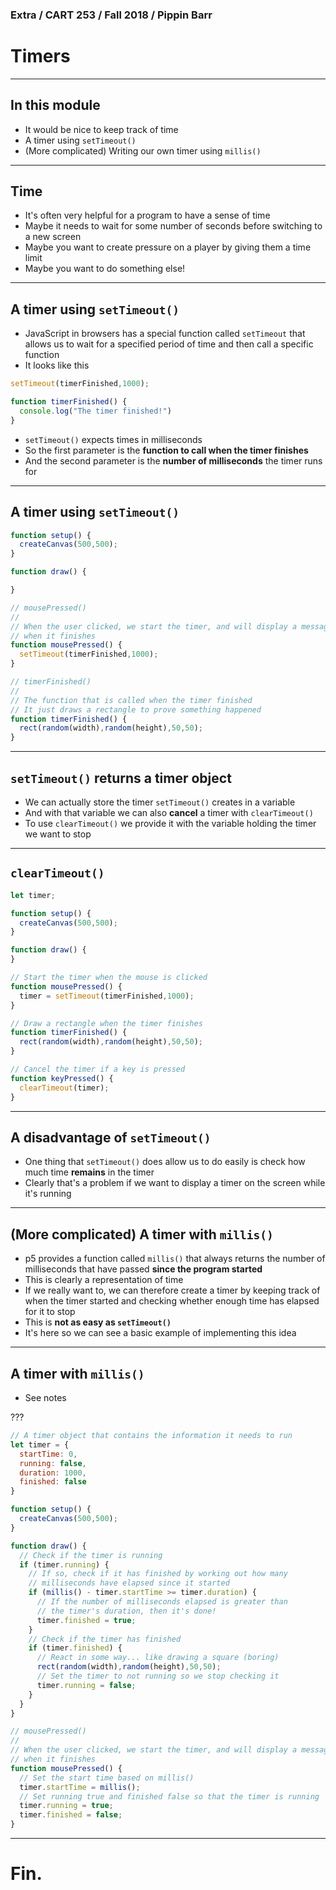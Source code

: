 ### Extra / CART 253 / Fall 2018 / Pippin Barr

# Timers

---

## In this module

- It would be nice to keep track of time
- A timer using `setTimeout()`
- (More complicated) Writing our own timer using `millis()`

---

## Time

- It's often very helpful for a program to have a sense of time
- Maybe it needs to wait for some number of seconds before switching to a new screen
- Maybe you want to create pressure on a player by giving them a time limit
- Maybe you want to do something else!

---

## A timer using `setTimeout()`

- JavaScript in browsers has a special function called `setTimeout` that allows us to wait for a specified period of time and then call a specific function
- It looks like this

```javascript
setTimeout(timerFinished,1000);

function timerFinished() {
  console.log("The timer finished!")
}
```

- `setTimeout()` expects times in milliseconds
- So the first parameter is the __function to call when the timer finishes__
- And the second parameter is the __number of milliseconds__ the timer runs for

---

## A timer using `setTimeout()`

```javascript
function setup() {
  createCanvas(500,500);
}

function draw() {

}

// mousePressed()
//
// When the user clicked, we start the timer, and will display a message in draw()
// when it finishes
function mousePressed() {
  setTimeout(timerFinished,1000);
}

// timerFinished()
//
// The function that is called when the timer finished
// It just draws a rectangle to prove something happened
function timerFinished() {
  rect(random(width),random(height),50,50);
}
```

---

## `setTimeout()` returns a timer object

- We can actually store the timer `setTimeout()` creates in a variable
- And with that variable we can also __cancel__ a timer with `clearTimeout()`
- To use `clearTimeout()` we provide it with the variable holding the timer we want to stop

---

## `clearTimeout()`

```javascript
let timer;

function setup() {
  createCanvas(500,500);
}

function draw() {
}

// Start the timer when the mouse is clicked
function mousePressed() {
  timer = setTimeout(timerFinished,1000);
}

// Draw a rectangle when the timer finishes
function timerFinished() {
  rect(random(width),random(height),50,50);
}

// Cancel the timer if a key is pressed
function keyPressed() {
  clearTimeout(timer);
}
```

---

## A disadvantage of `setTimeout()`

- One thing that `setTimeout()` does allow us to do easily is check how much time __remains__ in the timer
- Clearly that's a problem if we want to display a timer on the screen while it's running

---

## (More complicated) A timer with `millis()`

- p5 provides a function called `millis()` that always returns the number of milliseconds that have passed __since the program started__
- This is clearly a representation of time
- If we really want to, we can therefore create a timer by keeping track of when the timer started and checking whether enough time has elapsed for it to stop
- This is __not as easy as `setTimeout()`__
- It's here so we can see a basic example of implementing this idea

---

## A timer with `millis()`

- See notes

???

```javascript
// A timer object that contains the information it needs to run
let timer = {
  startTime: 0,
  running: false,
  duration: 1000,
  finished: false
}

function setup() {
  createCanvas(500,500);
}

function draw() {
  // Check if the timer is running
  if (timer.running) {
    // If so, check if it has finished by working out how many
    // milliseconds have elapsed since it started
    if (millis() - timer.startTime >= timer.duration) {
      // If the number of milliseconds elapsed is greater than
      // the timer's duration, then it's done!
      timer.finished = true;
    }
    // Check if the timer has finished
    if (timer.finished) {
      // React in some way... like drawing a square (boring)
      rect(random(width),random(height),50,50);
      // Set the timer to not running so we stop checking it
      timer.running = false;
    }
  }
}

// mousePressed()
//
// When the user clicked, we start the timer, and will display a message in draw()
// when it finishes
function mousePressed() {
  // Set the start time based on millis()
  timer.startTime = millis();
  // Set running true and finished false so that the timer is running
  timer.running = true;
  timer.finished = false;
}
```

---

# Fin.
